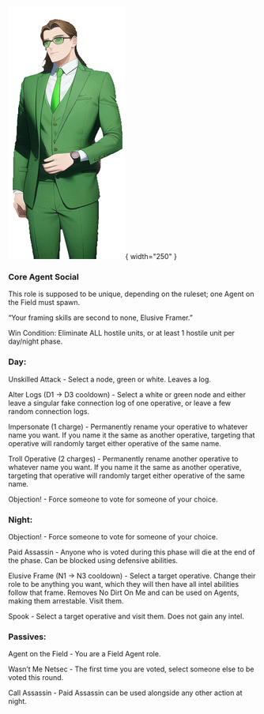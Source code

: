 ![elusiveframer.png](Images/elusiveframer.png){ width="250" }

### **Core Agent Social**

This role is supposed to be unique, depending on the ruleset; one Agent on the Field must spawn.

“Your framing skills are second to none, Elusive Framer.”

Win Condition: Eliminate ALL hostile units, or at least 1 hostile unit per day/night phase.

### **Day:**

Unskilled Attack - Select a node, green or white. Leaves a log.

Alter Logs (D1 -> D3 cooldown) - Select a white or green node and either leave a singular fake connection log of one operative, or leave a few random connection logs.

Impersonate (1 charge) - Permanently rename your operative to whatever name you want. If you name it the same as another operative, targeting that operative will randomly target either operative of the same name.

Troll Operative (2 charges) - Permanently rename another operative to whatever name you want. If you name it the same as another operative, targeting that operative will randomly target either operative of the same name.

Objection! - Force someone to vote for someone of your choice.

### **Night:**

Objection! - Force someone to vote for someone of your choice.

Paid Assassin - Anyone who is voted during this phase will die at the end of the phase. Can be blocked using defensive abilities.

Elusive Frame (N1 -> N3 cooldown) - Select a target operative. Change their role to be anything you want, which they will then have all intel abilities follow that frame. Removes No Dirt On Me and can be used on Agents, making them arrestable. Visit them.

Spook - Select a target operative and visit them. Does not gain any intel.

### **Passives:**

Agent on the Field - You are a Field Agent role.

Wasn’t Me Netsec - The first time you are voted, select someone else to be voted this round.

Call Assassin - Paid Assassin can be used alongside any other action at night.